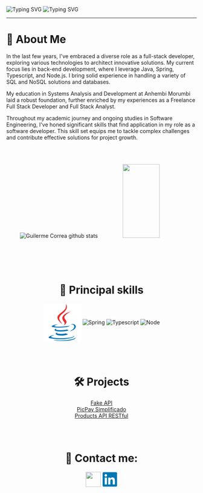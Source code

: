 ![Typing SVG](https://readme-typing-svg.herokuapp.com/?font=Goldman&size=35&pause=1000&color=8BE8FDFF&center=true&vCenter=true&width=1000&lines=Welcome+to+my+GitHub+Profile!;)
![Typing SVG](https://readme-typing-svg.herokuapp.com/?font=Goldman&size=35&pause=1000&color=8BE8FDFF&center=true&vCenter=true&width=1000&lines=My+name+is+Guilherme;)


---
# 🚀 About Me
In the last few years, I've embraced a diverse role as a full-stack developer, exploring various technologies to architect innovative solutions. My current focus lies in back-end development, where I leverage Java, Spring, Typescript, and Node.js. I bring solid experience in handling a variety of SQL and NoSQL solutions and databases.

My education in Systems Analysis and Development at Anhembi Morumbi laid a robust foundation, further enriched by my experiences as a Freelance Full Stack Developer and Full Stack Analyst.

Throughout my academic journey and ongoing studies in Software Engineering, I've honed significant skills that find application in my role as a software developer. This skill set equips me to tackle complex challenges and contribute effective solutions for project growth.

<br><br>

<div align="center">  
  <img width="49%" height="195px" src="https://github-readme-stats.vercel.app/api?username=GuiEstevamCorrea&show_icons=true&count_private=true&hide_border=false&title_color=8BE8FDFF&icon_color=87CEFA&text_color=c9d1d9&bg_color=0d1117" alt="Guilerme Correa github stats" /> 
  <img width="44%" height="195px" src="https://github-readme-stats.vercel.app/api/top-langs/?username=GuiEstevamCorrea&layout=compact&hide_border=false&title_color=8BE8FDFF&text_color=87CEFA&bg_color=0d1117" />
</div>

<br><br>

<div  align="center"> 
  <div style="display: inline_block"><br>
    <h1 align="center">🌱 Principal skills</h1>
    <img align="center" alt="Java" height="100" width="100" src="https://raw.githubusercontent.com/devicons/devicon/master/icons/java/java-original.svg">
    <img align="center" alt="Spring" height="100" width="100" src="https://res.cloudinary.com/startup-grind/image/upload/c_fill,dpr_2.0,f_auto,g_center,h_1080,q_100,w_1080/v1/gcs/platform-data-dsc/events/spring-boot-1_5zDxm9B.jpg">
    <img align="center" alt="Typescript" height="100" width="100" src="https://jafs.es/wp-content/uploads/2022/01/typescript_logo.png">
    <img align="center" alt="Node" height="100" width="100" src="https://static-00.iconduck.com/assets.00/node-js-icon-909x1024-ig4gm9k7.png">
   </div>

  
<br><br>
   

# 🛠️ Projects

[Fake API](https://github.com/GuiEstevamCorrea/Fake_API)<br>
[PicPay Simplificado](https://github.com/GuiEstevamCorrea/PicPay_Simplificado)<br>
[Products API RESTful](https://github.com/GuiEstevamCorrea/products_API_RESTful)

<br><br>

# 📧 Contact me:

[<img align="center" height="40" width="40" src="https://static.vecteezy.com/system/resources/previews/000/425/714/non_2x/vector-email-icon.jpg">](guilhermecorrea.2002@hotmail.com)
[<img align="center" height="40" width="40" src="https://raw.githubusercontent.com/devicons/devicon/55609aa5bd817ff167afce0d965585c92040787a/icons/linkedin/linkedin-original.svg">](https://www.linkedin.com/in/guiestevamcorrea/)
